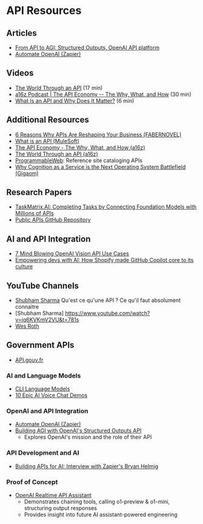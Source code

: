 # API Resources

## Articles
- [From API to AGI: Structured Outputs, OpenAI API platform](https://www.latent.space/p/openai-api-and-o1)
- [Automate OpenAI (Zapier)](https://zapier.com/blog/automate-openai/)

## Videos
- [The World Through an API](https://www.youtube.com/watch?v=xd5EoVc3I_Y&t=1s) (17 min)
- [a16z Podcast | The API Economy -- The Why, What, and How](https://www.youtube.com/watch?v=HNBDxRhc9PU) (30 min)
- [What Is an API and Why Does It Matter?](https://www.youtube.com/watch?v=uNZlk3F_N7E&t=1s) (6 min)

## Additional Resources
- [6 Reasons Why APIs Are Reshaping Your Business (FABERNOVEL)](https://fr.slideshare.net/faberNovel/6-reasons-why-apis-are-reshaping-your-business)
- [What is an API (MuleSoft)](https://www.youtube.com/watch?v=s7wmiS2mSXY)
- [The API Economy - The Why, What, and How (a16z)](https://a16z.com/2018/03/13/api-economy-why-what-how/)
- [The World Through an API (a16z)](https://a16z.com/2018/03/09/api-world-summit/)
- [ProgrammableWeb](https://www.programmableweb.com/): Reference site cataloging APIs
- [Why Cognition as a Service is the Next Operating System Battlefield (Gigaom)](https://gigaom.com/2013/12/07/why-cognition-as-a-service-is-the-next-operating-system-battlefield/)

## Research Papers
- [TaskMatrix.AI: Completing Tasks by Connecting Foundation Models with Millions of APIs](https://arxiv.org/pdf/2303.16434)
- [Public APIs GitHub Repository](https://github.com/public-apis/public-apis)

## AI and API Integration
- [7 Mind Blowing OpenAI Vision API Use Cases](https://www.youtube.com/watch?v=g8F8eO2whJg&list=LL&index=3&t=8s)
- [Empowering devs with AI: How Shopify made GitHub Copilot core to its culture](https://www.youtube.com/watch?v=wVKBwcm5dbw)

## YouTube Channels
- [Shubham Sharma](https://www.youtube.com/watch?v=EFfa5pgpDF4&t=4s) Qu'est ce qu'une API ? Ce qu'il faut absolument connaitre 
- [Shubham Sharma] https://www.youtube.com/watch?v=jq6KVKmV2VU&t=781s
- [Wes Roth](https://www.youtube.com/@WesRoth/videos)

## Government APIs
- [API.gouv.fr](http://api.gouv.fr)

### AI and Language Models
- [CLI Language Models](https://simonwillison.net/2024/Jun/17/cli-language-models/)
- [10 Epic AI Voice Chat Demos](https://www.theneurondaily.com/p/10-epic-ai-voice-chat-demos)

### OpenAI and API Integration
- [Automate OpenAI (Zapier)](https://zapier.com/blog/automate-openai/)
- [Building AGI with OpenAI's Structured Outputs API](https://www.youtube.com/watch?v=NjOfH9D8aJo)
  - Explores OpenAI's mission and the role of their API

### API Development and AI
- [Building APIs for AI: Interview with Zapier's Bryan Helmig](https://www.ycombinator.com/blog/building-apis-for-ai-an-interview-with-zapiers-bryan-helmig)

### Proof of Concept
- [OpenAI Realtime API Assistant](https://github.com/disler/poc-realtime-ai-assistant)
  - Demonstrates chaining tools, calling o1-preview & o1-mini, structuring output responses
  - Provides insight into future AI assistant-powered engineering